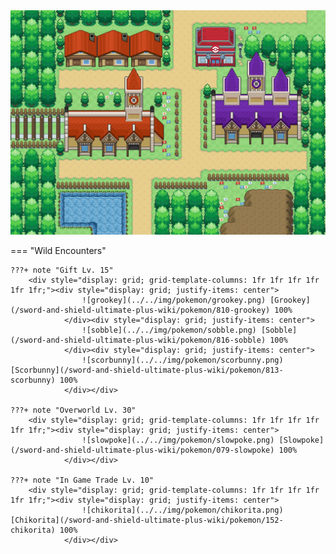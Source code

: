 <img src="../../img/routes/Wedgehurst.png" alt="Wedgehurst"/>

=== "Wild Encounters"


	???+ note "Gift Lv. 15"
		<div style="display: grid; grid-template-columns: 1fr 1fr 1fr 1fr 1fr 1fr;"><div style="display: grid; justify-items: center">
                    ![grookey](../../img/pokemon/grookey.png) [Grookey](/sword-and-shield-ultimate-plus-wiki/pokemon/810-grookey) 100%
                </div><div style="display: grid; justify-items: center">
                    ![sobble](../../img/pokemon/sobble.png) [Sobble](/sword-and-shield-ultimate-plus-wiki/pokemon/816-sobble) 100%
                </div><div style="display: grid; justify-items: center">
                    ![scorbunny](../../img/pokemon/scorbunny.png) [Scorbunny](/sword-and-shield-ultimate-plus-wiki/pokemon/813-scorbunny) 100%
                </div></div>

	???+ note "Overworld Lv. 30"
		<div style="display: grid; grid-template-columns: 1fr 1fr 1fr 1fr 1fr 1fr;"><div style="display: grid; justify-items: center">
                    ![slowpoke](../../img/pokemon/slowpoke.png) [Slowpoke](/sword-and-shield-ultimate-plus-wiki/pokemon/079-slowpoke) 100%
                </div></div>

	???+ note "In Game Trade Lv. 10"
		<div style="display: grid; grid-template-columns: 1fr 1fr 1fr 1fr 1fr 1fr;"><div style="display: grid; justify-items: center">
                    ![chikorita](../../img/pokemon/chikorita.png) [Chikorita](/sword-and-shield-ultimate-plus-wiki/pokemon/152-chikorita) 100%
                </div></div>



